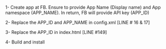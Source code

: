 1- Create app at FB. Ensure to provide App Name (Display name) and App namespace (APP_NAME). In return, FB will provide API key (APP_ID)

2- Replace the APP_ID and APP_NAME in config.xml [LINE # 16 & 17]

3- Replace the APP_ID in index.html [LINE #149]

4- Build and install 